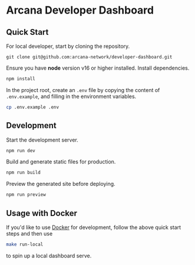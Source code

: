 # Arcana Developer Dashboard

## Quick Start

For local developer, start by cloning the repository.

```
git clone git@github.com:arcana-network/developer-dashboard.git
```

Ensure you have **node** version v16 or higher installed. Install dependencies.

```bash
npm install
```

In the project root, create an `.env` file by copying the content of `.env.example`, and filling in the environment variables.

```bash
cp .env.example .env
```

## Development

Start the development server.

```bash
npm run dev
```

Build and generate static files for production.

```bash
npm run build
```

Preview the generated site before deploying.

```bash
npm run preview
```

## Usage with Docker

If you'd like to use [Docker](https://docs.docker.com/engine/install/) for development, follow the above quick start steps and then use

```bash
make run-local
```

to spin up a local dashboard serve.
